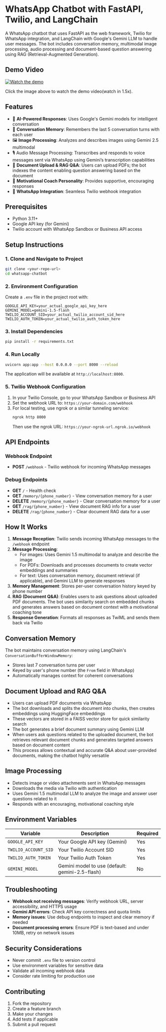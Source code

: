 # WhatsApp Chatbot with FastAPI, Twilio, and LangChain

A WhatsApp chatbot that uses FastAPI as the web framework, Twilio for WhatsApp integration, and LangChain with Google's Gemini LLM to handle user messages. The bot includes conversation memory, multimodal image processing, audio processing and document-based question answering using RAG (Retrieval-Augmented Generation).

## Demo Video

[![Watch the demo](https://img.youtube.com/vi/TnD4wCzdE6o/0.jpg)](https://www.youtube.com/watch?v=TnD4wCzdE6o)

Click the image above to watch the demo video(watch in 1.5x).

## Features

- 🤖 **AI-Powered Responses**: Uses Google's Gemini models for intelligent conversation  
- 💬 **Conversation Memory**: Remembers the last 5 conversation turns with each user  
- 🖼️ **Image Processing**: Analyzes and describes images using Gemini 2.5 multimodal
- 🎙️ Audio Message Processing: Transcribes and responds to voice messages sent via WhatsApp using Gemini’s transcription capabilities  
- 📄 **Document Upload & RAG Q&A**: Users can upload PDFs; the bot indexes the content enabling question answering based on the document  
- 🎯 **Motivational Coach Personality**: Provides supportive, encouraging responses  
- 📱 **WhatsApp Integration**: Seamless Twilio webhook integration  

## Prerequisites

- Python 3.11+  
- Google API key (for Gemini)  
- Twilio account with WhatsApp Sandbox or Business API access  

## Setup Instructions

### 1. Clone and Navigate to Project

```bash
git clone <your-repo-url>
cd whatsapp-chatbot
```

### 2. Environment Configuration

Create a `.env` file in the project root with:

```env
GOOGLE_API_KEY=your_actual_google_api_key_here
GEMINI_MODEL=gemini-1.5-flash
TWILIO_ACCOUNT_SID=your_actual_twilio_account_sid_here
TWILIO_AUTH_TOKEN=your_actual_twilio_auth_token_here
```

### 3. Install Dependencies

```bash
pip install -r requirements.txt
```

### 4. Run Locally

```bash
uvicorn app:app --host 0.0.0.0 --port 8000 --reload
```

The application will be available at `http://localhost:8000`.

### 5. Twilio Webhook Configuration

1. In your Twilio Console, go to your WhatsApp Sandbox or Business API  
2. Set the webhook URL to: `https://your-domain.com/webhook`  
3. For local testing, use ngrok or a similar tunneling service:  
   ```bash
   ngrok http 8000
   ```
   Then use the ngrok URL: `https://your-ngrok-url.ngrok.io/webhook`

## API Endpoints

### Webhook Endpoint

- **POST** `/webhook` - Twilio webhook for incoming WhatsApp messages  

### Debug Endpoints

- **GET** `/` - Health check  
- **GET** `/memory/{phone_number}` - View conversation memory for a user  
- **DELETE** `/memory/{phone_number}` - Clear conversation memory for a user  
- **GET** `/rag/{phone_number}` - View document RAG info for a user  
- **DELETE** `/rag/{phone_number}` - Clear document RAG data for a user  

## How It Works

1. **Message Reception**: Twilio sends incoming WhatsApp messages to the `/webhook` endpoint  
2. **Message Processing**:  
   - For images: Uses Gemini 1.5 multimodal to analyze and describe the image  
   - For PDFs: Downloads and processes documents to create vector embeddings and summaries  
   - For text: Uses conversation memory, document retrieval (if applicable), and Gemini LLM to generate responses  
3. **Memory Management**: Stores per-user conversation history keyed by phone number  
4. **RAG (Document Q&A)**: Enables users to ask questions about uploaded PDF documents. The bot uses similarity search on embedded chunks and generates answers based on document context with a motivational coaching tone  
5. **Response Generation**: Formats all responses as TwiML and sends them back via Twilio  

## Conversation Memory

The bot maintains conversation memory using LangChain's `ConversationBufferWindowMemory`:  

- Stores last 7 conversation turns per user  
- Keyed by user's phone number (the `From` field in WhatsApp)  
- Automatically manages context for coherent conversations  

## Document Upload and RAG Q&A

- Users can upload PDF documents via WhatsApp  
- The bot downloads and splits the document into chunks, then creates embeddings using HuggingFace embeddings  
- These vectors are stored in a FAISS vector store for quick similarity search  
- The bot generates a brief document summary using Gemini LLM  
- When users ask questions related to the uploaded document, the bot retrieves relevant document chunks and generates targeted answers based on document content  
- This process allows contextual and accurate Q&A about user-provided documents, making the chatbot highly versatile  

## Image Processing

- Detects image or video attachments sent in WhatsApp messages  
- Downloads the media via Twilio with authentication  
- Uses Gemini 1.5 multimodal LLM to analyze the image and answer user questions related to it  
- Responds with an encouraging, motivational coaching style  

## Environment Variables

| Variable | Description | Required |
|----------|-------------|----------|
| `GOOGLE_API_KEY` | Your Google API key (Gemini) | Yes |
| `TWILIO_ACCOUNT_SID` | Your Twilio Account SID | Yes |
| `TWILIO_AUTH_TOKEN` | Your Twilio Auth Token | Yes |
| `GEMINI_MODEL` | Gemini model to use (default: gemini-2.5-flash) | No |

## Troubleshooting

- **Webhook not receiving messages**: Verify webhook URL, server accessibility, and HTTPS usage  
- **Gemini API errors**: Check API key correctness and quota limits  
- **Memory issues**: Use debug endpoints to inspect and clear memory if needed  
- **Document processing errors**: Ensure PDF is text-based and under 10MB, retry on network issues  

## Security Considerations

- Never commit `.env` file to version control  
- Use environment variables for sensitive data  
- Validate all incoming webhook data  
- Consider rate limiting for production use  

## Contributing

1. Fork the repository  
2. Create a feature branch  
3. Make your changes  
4. Add tests if applicable  
5. Submit a pull request  
